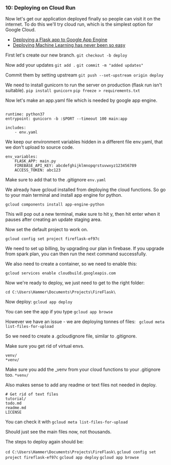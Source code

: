 ### 10: Deploying on Cloud Run

Now let's get our application deployed finally so people can visit it on the internet. To do this we'll try cloud run, which is the simplest option for Google Cloud.

- [Deploying a Flask app to Google App Engine](https://medium.com/@dmahugh_70618/deploying-a-flask-app-to-google-app-engine-faa883b5ffab)
- [Deploying Machine Learning has never been so easy](https://towardsdatascience.com/https-towardsdatascience-com-deploying-machine-learning-has-never-been-so-easy-bbdb500a39a)

First let's create our new branch.
`git checkout -b deploy`

Now add your updates
`git add .`
`git commit -m "added updates"`

Commit them by setting upstream
`git push --set-upstream origin deploy`

We need to install gunicorn to run the server on production (flask run isn't suitable).
`pip install gunicorn`
`pip freeze > requirements.txt`

Now let's make an app.yaml file which is needed by google app engine.

```

runtime: python37
entrypoint: gunicorn -b :$PORT --timeout 100 main:app

includes:
    - env.yaml
```

We keep our environment variables hidden in a different file env.yaml, that we don't upload to source code.
```
env_variables:
    FLASK_APP: main.py
    FIREBASE_API_KEY: abcdefghijklmnopqrstuvwxyz123456789
    ACCESS_TOKEN: abc123
```

Make sure to add that to the .gitignore
`env.yaml`

We already have gcloud installed from deploying the cloud functions. So go to your main terminal and install app engine for python.

`gcloud components install app-engine-python`

This will pop out a new terminal, make sure to hit y, then hit enter when it pauses after creating an update staging area.

Now set the default project to work on.

`gcloud config set project fireflask-ef97c`

We need to set up billing, by upgrading our plan in firebase. If you upgrade from spark plan, you can then run the next command successfully.

We also need to create a container, so we need to enable this:

`gcloud services enable cloudbuild.googleapis.com`

Now we're ready to deploy, we just need to get to the right folder:

`cd C:\Users\Hammer\Documents\Projects\FireFlask\`

Now deploy:
`gcloud app deploy`

You can see the app if you type
`gcloud app browse`

However we have an issue - we are deploying tonnes of files:
` gcloud meta list-files-for-upload`

So we need to create a .gcloudignore file, similar to .gitignore.

Make sure you get rid of virtual envs.
```
venv/
*venv/
```

Make sure you add the _venv from your cloud functions to your .gitignore too.
`*venv/`

Also makes sense to add any readme or text files not needed in deploy.
```
# Get rid of text files
tutorial/
todo.md
readme.md
LICENSE
```

You can check it with 
`gcloud meta list-files-for-upload`

Should just see the main files now, not thousands.

The steps to deploy again should be:

`cd C:\Users\Hammer\Documents\Projects\FireFlask\` <!-- only if you changed directories -->
`gcloud config set project fireflask-ef97c` <!-- only if you changed projects -->
`gcloud app deploy`
`gcloud app browse`

